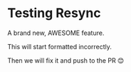 # Testing Resync

A brand new, AWESOME feature.

This will start formatted incorrectly.

Then we will fix it and push to the PR 😊
